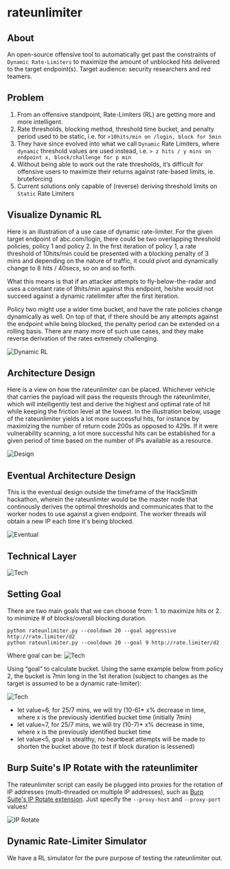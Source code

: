 # rateunlimiter


## About

An open-source offensive tool to automatically get past the constraints of `Dynamic Rate-Limiters` to maximize the amount of unblocked hits delivered to the target endpoint(s).
Target audience: security researchers and red teamers.

## Problem

1. From an offensive standpoint, Rate-Limiters (RL) are getting more and more intelligent.
1. Rate thresholds, blocking method, threshold time bucket, and penalty period used to be static, i.e. for `>10hits/min on /login, block for 5min`
1. They have since evolved into what we call `Dynamic` Rate Limiters, where `dynamic` threshold values are used instead, i.e. `> z hits / y mins on endpoint x, block/challenge for p min`
1. Without being able to work out the rate thresholds, it’s difficult for offensive users to maximize their returns against rate-based limits, ie. bruteforcing
1. Current solutions only capable of (reverse) deriving threshold limits on `Static` Rate Limiters


## Visualize Dynamic RL
Here is an illustration of a use case of dynamic rate-limiter. For the given target endpoint of abc.com/login, there could be two overlapping threshold policies, policy 1 and policy 2. 
In the first iteration of policy 1, a rate threshold of 10hits/min could be presented with a blocking penalty of 3 mins and depending on the nature of traffic, it could pivot and dynamically change to 8 hits / 40secs, so on and so forth.

What this means is that if an attacker attempts to fly-below-the-radar and uses a constant rate of 9hits/min against this endpoint, he/she would not succeed against a dynamic ratelimiter after the first iteration.

Policy two might use a wider time bucket, and have the rate policies change dynamically as well. On top of that, if there should be any attempts against the endpoint while being blocked, the penalty period can be extended on a rolling basis. 
There are many more of such use cases, and they make reverse derivation of the rates extremely challenging.

![Dynamic RL](https://github.com/spigeo/rateunlimiter/blob/main/Documentation/Images/ss2.png?raw=true)


## Architecture Design
Here is a view on how the rateunlimiter can be placed. Whichever vehicle that carries the payload will pass the requests through the rateunlimiter, which will intelligently test and derive the highest and optimal rate of hit while keeping the friction level at the lowest. In the illustration below, usage of the rateunlimiter yields a lot more successful hits, for instance by maximizing the number of return code 200s as opposed to 429s. If it were vulnerability scanning, a lot more successful hits can be established for a given period of time based on the number of IPs available as a resource. 

![Design](https://github.com/spigeo/rateunlimiter/blob/main/Documentation/Images/ss3.png?raw=true)


## Eventual Architecture Design
This is the eventual design outside the timeframe of the HackSmith hackathon, wherein the rateunlimter would be the master node that continously derives the optimal thresholds and communicates that to the worker nodes to use against a given endpoint. The worker threads will obtain a new IP each time it's being blocked.

![Eventual](https://github.com/spigeo/rateunlimiter/blob/main/Documentation/Images/ss4.png?raw=true)


## Technical Layer
![Tech](https://github.com/spigeo/rateunlimiter/blob/main/Documentation/Images/ss5.png?raw=true)


## Setting Goal
There are two main goals that we can choose from: 1. to maximize hits or 2. to minimize # of blocks/overall blocking duration.
```
python rateunlimiter.py --cooldown 20 --goal aggressive http://rate.limiter/d2
python rateunlimiter.py --cooldown 20 --goal 9 http://rate.limiter/d2
```
Where goal can be:
![Tech](https://github.com/spigeo/rateunlimiter/blob/main/Documentation/Images/ss6.png?raw=true)

Using “goal” to calculate bucket. Using the same example below from policy 2, the bucket is 7min long in the 1st iteration (subject to changes as the target is assumed to be a dynamic rate-limiter):

![Tech](https://github.com/spigeo/rateunlimiter/blob/main/Documentation/Images/ss7.png?raw=true)

* let value=6, for 25/7 mins, we will try (10-6)* x% decrease in time, where x is the previously identified bucket time (initially 7min)
* let value=7, for 25/7 mins, we will try (10-7)* x% decrease in time, where x is the previously identified bucket time
* let value<5, goal is stealthy, no heartbeat attempts will be made to shorten the bucket above (to test if block duration is lessened)


## Burp Suite's IP Rotate with the rateunlimiter
The rateunlimiter script can easily be plugged into proxies for the rotation of IP addresses (multi-threaded on multiple IP addresses), such as [Burp Suite's IP Rotate extension](https://github.com/RhinoSecurityLabs/IPRotate_Burp_Extension). Just specify the `--proxy-host` and `--proxy-port` values!

![IP Rotate](https://github.com/spigeo/rateunlimiter/blob/main/Documentation/Images/ss1.png?raw=true)

## Dynamic Rate-Limiter Simulator
We have a RL simulator for the pure purpose of testing the rateunlimiter out.

